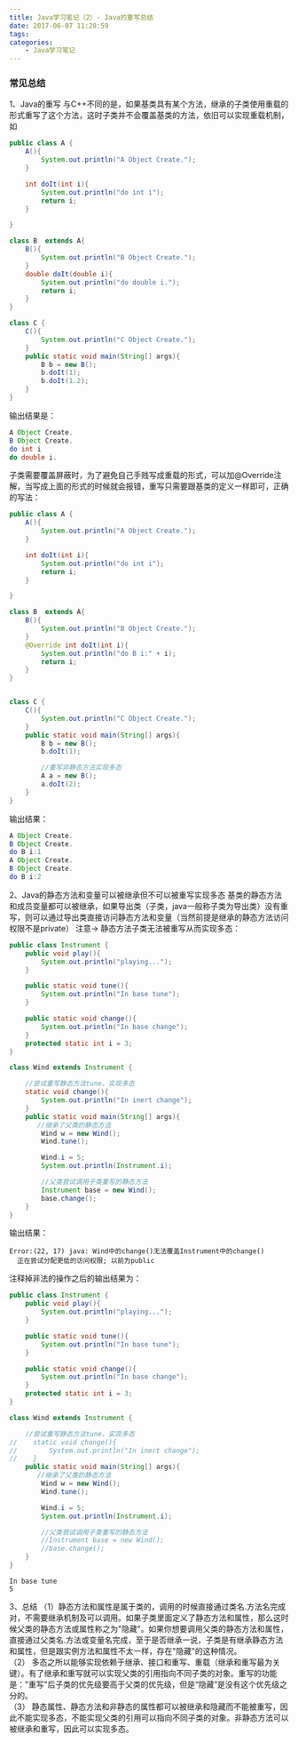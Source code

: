 ```yaml
---
title: Java学习笔记（2）- Java的重写总结
date: 2017-06-07 11:28:59
tags:
categories:
    - Java学习笔记
---
```


### 常见总结
1、Java的重写
与C++不同的是，如果基类具有某个方法，继承的子类使用重载的形式重写了这个方法，这时子类并不会覆盖基类的方法，依旧可以实现重载机制，如
```java
public class A {
    A(){
        System.out.println("A Object Create.");
    }

    int doIt(int i){
        System.out.println("do int i");
        return i;
    }

}

class B  extends A{
    B(){
        System.out.println("B Object Create.");
    }
    double doIt(double i){
        System.out.println("do double i.");
        return i;
    }
}

class C {
    C(){
        System.out.println("C Object Create.");
    }
    public static void main(String[] args){
        B b = new B();
        b.doIt(1);
        b.doIt(1.2);
    }
}

```
输出结果是：
```java
A Object Create.
B Object Create.
do int i
do double i.
```
子类需要覆盖屏蔽时，为了避免自己手贱写成重载的形式，可以加@Override注解，当写成上面的形式的时候就会报错，重写只需要跟基类的定义一样即可，正确的写法：
```java
public class A {
    A(){
        System.out.println("A Object Create.");
    }

    int doIt(int i){
        System.out.println("do int i");
        return i;
    }

}

class B  extends A{
    B(){
        System.out.println("B Object Create.");
    }
    @Override int doIt(int i){
        System.out.println("do B i:" + i);
        return i;
    }
}


class C {
    C(){
        System.out.println("C Object Create.");
    }
    public static void main(String[] args){
        B b = new B();
        b.doIt(1);

        //重写非静态方法实现多态
        A a = new B();
        a.doIt(2);
    }
}
```
输出结果：
```java
A Object Create.
B Object Create.
do B i:1
A Object Create.
B Object Create.
do B i:2
```

2、Java的静态方法和变量可以被继承但不可以被重写实现多态
基类的静态方法和成员变量都可以被继承，如果导出类（子类，java一般称子类为导出类）没有重写，则可以通过导出类直接访问静态方法和变量（当然前提是继承的静态方法访问权限不是private）
注意-> 静态方法子类无法被重写从而实现多态：
```java
public class Instrument {
    public void play(){
        System.out.println("playing...");
    }

    public static void tune(){
        System.out.println("In base tune");
    }

    public static void change(){
        System.out.println("In base change");
    }
    protected static int i = 3;
}

class Wind extends Instrument {

    //尝试重写静态方法tune，实现多态
    static void change(){
        System.out.println("In inert change");
    }
    public static void main(String[] args){
       //继承了父类的静态方法
        Wind w = new Wind();
        Wind.tune();

        Wind.i = 5;
        System.out.println(Instrument.i);

        //父类尝试调用子类重写的静态方法
        Instrument base = new Wind();
        base.change();
    }
}
```
输出结果：
```
Error:(22, 17) java: Wind中的change()无法覆盖Instrument中的change()
  正在尝试分配更低的访问权限; 以前为public

```
注释掉非法的操作之后的输出结果为：
```java
public class Instrument {
    public void play(){
        System.out.println("playing...");
    }

    public static void tune(){
        System.out.println("In base tune");
    }

    public static void change(){
        System.out.println("In base change");
    }
    protected static int i = 3;
}

class Wind extends Instrument {

    //尝试重写静态方法tune，实现多态
//    static void change(){
//        System.out.println("In inert change");
//    }
    public static void main(String[] args){
       //继承了父类的静态方法
        Wind w = new Wind();
        Wind.tune();

        Wind.i = 5;
        System.out.println(Instrument.i);

        //父类尝试调用子类重写的静态方法
        //Instrument base = new Wind();
        //base.change();
    }
}
```

```
In base tune
5
```

3、总结
（1）静态方法和属性是属于类的，调用的时候直接通过类名.方法名完成对，不需要继承机制及可以调用。如果子类里面定义了静态方法和属性，那么这时候父类的静态方法或属性称之为"隐藏"。如果你想要调用父类的静态方法和属性，直接通过父类名.方法或变量名完成，至于是否继承一说，子类是有继承静态方法和属性，但是跟实例方法和属性不太一样，存在"隐藏"的这种情况。  
（2） 多态之所以能够实现依赖于继承、接口和重写、重载（继承和重写最为关键）。有了继承和重写就可以实现父类的引用指向不同子类的对象。重写的功能是："重写"后子类的优先级要高于父类的优先级，但是“隐藏”是没有这个优先级之分的。  
（3） 静态属性、静态方法和非静态的属性都可以被继承和隐藏而不能被重写，因此不能实现多态，不能实现父类的引用可以指向不同子类的对象。非静态方法可以被继承和重写，因此可以实现多态。


